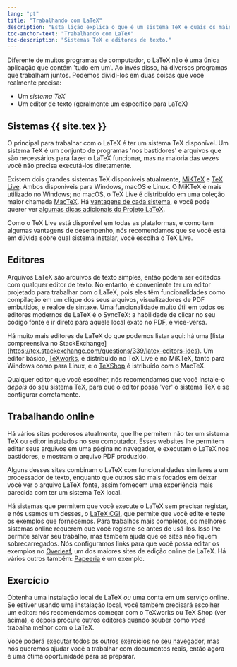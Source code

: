 ```yaml
---
lang: "pt"
title: "Trabalhando com LaTeX"
description: "Esta lição explica o que é um sistema TeX e quais os mais comuns, lista alguns dos editores de texto comumente utilizados para LaTeX, e os sistemas online que contam também com editores integrados."
toc-anchor-text: "Trabalhando com LaTeX"
toc-description: "Sistemas TeX e editores de texto."
---
```


Diferente de muitos programas de computador, o LaTeX não é uma única aplicação
que contém 'tudo em um'.  Ao invés disso, há diversos programas que trabalham
juntos.  Podemos dividi-los em duas coisas que você realmente precisa:

- Um _sistema TeX_
- Um editor de texto (geralmente um específico para LaTeX)

## Sistemas {{ site.tex }}

O principal para trabalhar com o LaTeX é ter um sistema TeX disponível.  Um
sistema TeX é um conjunto de programas 'nos bastidores' e arquivos que são
necessários para fazer o LaTeX funcionar, mas na maioria das vezes você não
precisa executá-los diretamente.

Existem dois grandes sistemas TeX disponíveis atualmente,
[MiKTeX](https://www.miktex.org) e [TeX Live](https://tug.org/texlive).  Ambos
disponíveis para Windows, macOS e Linux.  O MiKTeX é mais utilizado no Windows;
no macOS, o TeX Live é distribuído em uma coleção maior chamada
[MacTeX](http://www.tug.org/mactex/).
Há [vantagens de cada sistema](https://tex.stackexchange.com/questions/20036),
e você pode querer ver
[algumas dicas adicionais do Projeto LaTeX](https://www.latex-project.org/get/).

Como o TeX Live está disponível em todas as plataformas, e como tem algumas
vantagens de desempenho, nós recomendamos que se você está em dúvida sobre qual
sistema instalar, você escolha o TeX Live.

## Editores

Arquivos LaTeX são arquivos de texto simples, então podem ser editados com
qualquer editor de texto.  No entanto, é conveniente ter um editor projetado
para trabalhar com o LaTeX, pois eles têm funcionalidades como compilação em
um clique dos seus arquivos, visualizadores de PDF embutidos, e realce de
sintaxe.  Uma funcionalidade muito útil em todos os editores modernos de LaTeX
é o SyncTeX:  a habilidade de clicar no seu código fonte e ir direto para aquele
local exato no PDF, e vice-versa.

Há muito mais editores de LaTeX do que podemos listar aqui:  há uma [lista
compreensiva no StackExchange]
(https://tex.stackexchange.com/questions/339/latex-editors-ides).
Um editor básico, [TeXworks](https://tug.org/texworks), é distribuído no
TeX Live e no MiKTeX, tanto para Windows como para Linux, e o
[TeXShop](https://pages.uoregon.edu/koch/texshop/) é istribuído com o MacTeX.

Qualquer editor que você escolher, nós recomendamos que você instale-o _depois_
do seu sistema TeX, para que o editor possa 'ver' o sistema TeX e se configurar
corretamente.

## Trabalhando online

Há vários sites poderosos atualmente, que lhe permitem não ter um sistema TeX
ou editor instalados no seu computador.  Esses websites lhe permitem editar seus
arquivos em uma página no navegador, e executam o LaTeX nos bastidores, e
mostram o arquivo PDF produzido.

Alguns desses sites combinam o LaTeX com funcionalidades similares a um
processador de texto, enquanto que outros são mais focados em deixar você ver
o arquivo LaTeX fonte, assim fornecem uma experiência mais parecida com ter um
sistema TeX local.

Há sistemas que permitem que você execute o LaTeX sem precisar registar, e nós
usamos um desses, o [LaTeX CGI](https://latexcgi.xyz), que permite que você
edite e teste os exemplos que fornecemos.  Para trabalhos mais completos, os
melhores sistemas online requerem que você registre-se antes de usá-los.  Isso
lhe permite salvar seu trabalho, mas também ajuda que os sites não fiquem
sobrecarregados.  Nós configuramos links para que você possa editar os exemplos
no [Overleaf](https://www.overleaf.com), um dos maiores sites de edição online
de LaTeX.  Há vários outros também: [Papeeria](https://papeeria.com/) é um
exemplo.

## Exercício

Obtenha uma instalação local de LaTeX _ou_ uma conta em um serviço online.
Se estiver usando uma instalação local, você também precisará escolher um
editor: nós recomendamos começar com o TeXworks ou TeX Shop (ver acima), e
depois procure outros editores quando souber como _você_ trabalha melhor com
o LaTeX.

Você poderá [executar todos os outros exercícios no seu navegador](help.md),
mas nós queremos ajudar você a trabalhar com documentos reais, então agora é
uma ótima oportunidade para se preparar.
